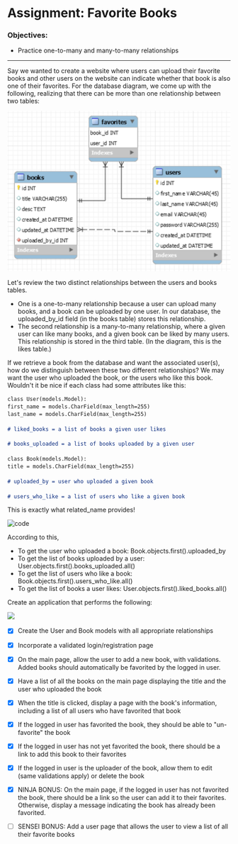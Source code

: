 # Assignment: Favorite Books

### Objectives:

- Practice one-to-many and many-to-many relationships
<hr>
Say we wanted to create a website where users can upload their favorite books and other users on the website can indicate whether that book is also one of their favorites. For the database diagram, we come up with the following, realizing that there can be more than one relationship between two tables:

![ERD](favorite_books_ERD.png)

Let's review the two distinct relationships between the users and books tables.

- One is a one-to-many relationship because a user can upload many books, and a book can be uploaded by one user. In our database, the uploaded_by_id field (in the books table) stores this relationship.
- The second relationship is a many-to-many relationship, where a given user can like many books, and a given book can be liked by many users. This relationship is stored in the third table. (In the diagram, this is the likes table.)

If we retrieve a book from the database and want the associated user(s), how do we distinguish between these two different relationships? We may want the user who uploaded the book, or the users who like this book. Wouldn't it be nice if each class had some attributes like this:

```md
class User(models.Model):
first_name = models.CharField(max_length=255)
last_name = models.CharField(max_length=255)

# liked_books = a list of books a given user likes

# books_uploaded = a list of books uploaded by a given user

class Book(models.Model):
title = models.CharField(max_length=255)

# uploaded_by = user who uploaded a given book

# users_who_like = a list of users who like a given book
````

This is exactly what related_name provides!

![code](related_nameMM.png)

According to this,

- To get the user who uploaded a book: Book.objects.first().uploaded_by
- To get the list of books uploaded by a user: User.objects.first().books_uploaded.all()
- To get the list of users who like a book: Book.objects.first().users_who_like.all()
- To get the list of books a user likes: User.objects.first().liked_books.all()

Create an application that performs the following:

![](<Favorite_Books_(Django).png>)

- [x] Create the User and Book models with all appropriate relationships

- [x] Incorporate a validated login/registration page

- [x] On the main page, allow the user to add a new book, with validations. Added books should automatically be favorited by the logged in user.

- [x] Have a list of all the books on the main page displaying the title and the user who uploaded the book

- [x] When the title is clicked, display a page with the book's information, including a list of all users who have favorited that book

- [x] If the logged in user has favorited the book, they should be able to "un-favorite" the book

- [x] If the logged in user has not yet favorited the book, there should be a link to add this book to their favorites

- [x] If the logged in user is the uploader of the book, allow them to edit (same validations apply) or delete the book

- [x] NINJA BONUS: On the main page, if the logged in user has not favorited the book, there should be a link so the user can add it to their favorites. Otherwise, display a message indicating the book has already been favorited.

- [ ] SENSEI BONUS: Add a user page that allows the user to view a list of all their favorite books
